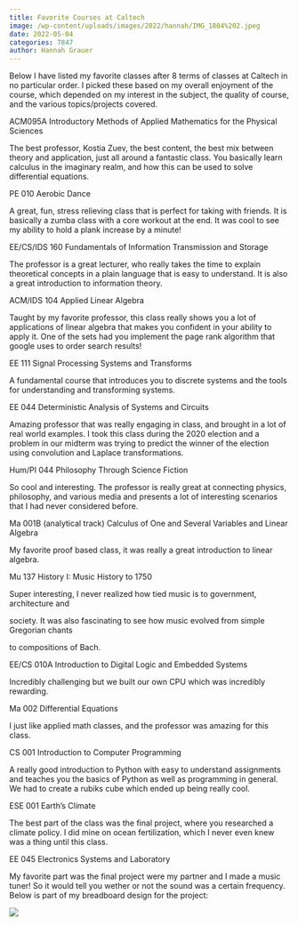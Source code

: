 ```yaml
---
title: Favorite Courses at Caltech
image: /wp-content/uploads/images/2022/hannah/IMG_1804%202.jpeg
date: 2022-05-04
categories: 7847
author: Hannah Grauer
---
```

Below I have listed my favorite classes after 8 terms of classes at Caltech in no particular order. I picked these based on my overall enjoyment of the course, which depended on my interest in the subject, the quality of course, and the various topics/projects covered.

ACM095A Introductory Methods of Applied Mathematics for the Physical Sciences

The best professor, Kostia Zuev, the best content, the best mix between theory and application, just all around a fantastic class. You basically learn calculus in the imaginary realm, and how this can be used to solve differential equations.

PE 010 Aerobic Dance

A great, fun, stress relieving class that is perfect for taking with friends. It is basically a zumba class with a core workout at the end. It was cool to see my ability to hold a plank increase by a minute!

EE/CS/IDS 160 Fundamentals of Information Transmission and Storage

The professor is a great lecturer, who really takes the time to explain theoretical concepts in a plain language that is easy to understand. It is also a great introduction to information theory.

ACM/IDS 104 Applied Linear Algebra

Taught by my favorite professor, this class really shows you a lot of applications of linear algebra that makes you confident in your ability to apply it. One of the sets had you implement the page rank algorithm that google uses to order search results!

EE 111 Signal Processing Systems and Transforms

A fundamental course that introduces you to discrete systems and the tools for understanding and transforming systems.

EE 044 Deterministic Analysis of Systems and Circuits

Amazing professor that was really engaging in class, and brought in a lot of real world examples. I took this class during the 2020 election and a problem in our midterm was trying to predict the winner of the election using convolution and Laplace transformations.

Hum/PI 044 Philosophy Through Science Fiction

So cool and interesting. The professor is really great at connecting physics, philosophy, and various media and presents a lot of interesting scenarios that I had never considered before.

Ma 001B (analytical track) Calculus of One and Several Variables and Linear Algebra

My favorite proof based class, it was really a great introduction to linear algebra.

Mu 137 History I: Music History to 1750

Super interesting, I never realized how tied music is to government, architecture and

society. It was also fascinating to see how music evolved from simple Gregorian chants

to compositions of Bach.

EE/CS 010A Introduction to Digital Logic and Embedded Systems

Incredibly challenging but we built our own CPU which was incredibly rewarding.

Ma 002 Differential Equations

I just like applied math classes, and the professor was amazing for this class.

CS 001 Introduction to Computer Programming

A really good introduction to Python with easy to understand assignments and teaches you the basics of Python as well as programming in general. We had to create a rubiks cube which ended up being really cool.

ESE 001 Earth’s Climate

The best part of the class was the final project, where you researched a climate policy. I did mine on ocean fertilization, which I never even knew was a thing until this class.

EE 045 Electronics Systems and Laboratory

My favorite part was the final project were my partner and I made a music tuner! So it would tell you wether or not the sound was a certain frequency.  Below is part of my breadboard design for the project:

![](/images/2022/hannah/IMG_1804%202.jpeg)